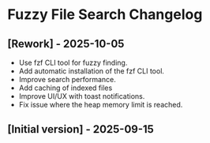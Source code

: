 # Fuzzy File Search Changelog

## [Rework] - 2025-10-05

- Use fzf CLI tool for fuzzy finding.
- Add automatic installation of the fzf CLI tool.
- Improve search performance.
- Add caching of indexed files
- Improve UI/UX with toast notifications.
- Fix issue where the heap memory limit is reached.

## [Initial version] - 2025-09-15

